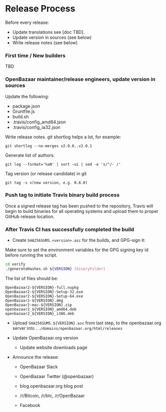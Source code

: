 Release Process
====================

Before every release:

* Update translations see [doc TBD].
* Update version in sources (see below)
* Write release notes (see below)

### First time / New builders

TBD

### OpenBazaar maintainer/release engineers, update version in sources

Update the following:

* package.json
* Gruntfile.js
* build.sh
* .travis/config_amd64.json
* .travis/config_ia32.json

Write release notes. git shortlog helps a lot, for example:

    git shortlog --no-merges v2.0.0..v2.0.1

Generate list of authors:

    git log --format='%aN' | sort -ui | sed -e 's/^/- /'

Tag version (or release candidate) in git

    git tag -s v(new version, e.g. 0.8.0)

### Push tag to initiate Travis binary build process

Once a signed release tag has been pushed to the repository, Travis will begin to build binaries for all operating systems
and upload them to proper GitHub release location.

### After Travis CI has successfully completed the build

- Create `SHA256SUMS.<version>.asc` for the builds, and GPG-sign it:

Make sure to set the environment variables for the GPG signing key id before running the script.

```bash
cd verify
./generateHashes.sh ${VERSION} [binaryFolder]
```

The list of files should be:
```
OpenBazaar2-${VERSION}-full.nupkg
OpenBazaar2-${VERSION}-Setup-32.exe
OpenBazaar2-${VERSION}-Setup-64.exe
OpenBazaar2-${VERSION}.dmg
OpenBazaar2-mac-${VERSION}.zip
openbazaar2_${VERSION}_amd64.deb
openbazaar2_${VERSION}_i386.deb
```

- Upload `SHA256SUMS.${VERSION}.asc` from last step, to the openbazaar.org server
  into `../domains/openbazaar.org/html/releases`

- Update OpenBazaar.org version

  - Update website downloads page

- Announce the release:

  - OpenBazaar Slack

  - OpenBazaar Twitter (@openbazaar)

  - blog.openbazaar.org blog post

  - /r/Bitcoin, /r/btc, /r/OpenBazaar

  - Facebook
